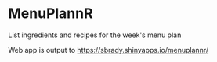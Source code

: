 # MenuPlannR
List ingredients and recipes for the week's menu plan

Web app is output to https://sbrady.shinyapps.io/menuplannr/
